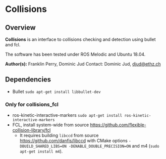 # Collisions

## Overview
**Collisions** is an interface to collisions checking and detection using bullet and fcl.

The software has been tested under ROS Melodic and Ubuntu 18.04.

**Author(s):** Franklin Perry, Dominic Jud
Contact: Dominic Jud, djud@ethz.ch

## Dependencies

- Bullet ```sudo apt-get install libbullet-dev```

### Only for collisions_fcl

- ros-kinetic-interactive-markers ```sudo apt-get install ros-kinetic-interactive-markers```
- FCL, install system-wide from source https://github.com/flexible-collision-library/fcl
    - It requires building ```libccd``` from source https://github.com/danfis/libccd with CMake options ```-DBUILD_SHARED_LIBS=ON -DENABLE_DOUBLE_PRECISION=ON``` and m4 (```sudo apt-get install m4```).
